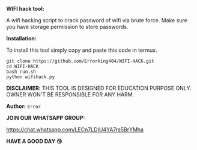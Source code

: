 **WIFI hack tool:**

A wifi hacking script to crack password of wifi via
brute force. 
Make sure you have storage permission to store passwords.

**Installation:**

To install this tool simply copy and paste this code in termux.
```
git clone https://github.com/Errorking404/WIFI-HACK.git
cd WIFI-HACK
bash run.sh
python wifihack.py
```

**DISCLAIMER:**
THIS TOOL IS DESIGNED FOR EDUCATION PURPOSE ONLY.
OWNER WON'T BE RESPONSIBLE FOR ANY HARM.

**Author:**
`Error`

**JOIN OUR WHATSAPP GROUP:**

https://chat.whatsapp.com/LECn7LDIU4YA7rs5BrYMha

**HAVE A GOOD DAY 😘**
